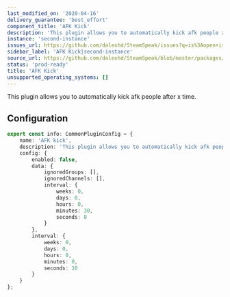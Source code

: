 ```yaml
---
last_modified_on: '2020-04-16'
delivery_guarantee: 'best_effort'
component_title: 'AFK Kick'
description: 'This plugin allows you to automatically kick afk people after x time.'
instance: 'second-instance'
issues_url: https://github.com/dalexhd/SteamSpeak/issues?q=is%3Aopen+is%3Aissue
sidebar_label: 'AFK Kick|second-instance'
source_url: https://github.com/dalexhd/SteamSpeak/blob/master/packages/server/src/core/TeamSpeak/plugins/second-instance/afk_kick.ts
status: 'prod-ready'
title: 'AFK Kick'
unsupported_operating_systems: []
---
```


This plugin allows you to automatically kick afk people after x time.

## Configuration

```typescript
export const info: CommonPluginConfig = {
	name: 'AFK kick',
	description: 'This plugin allows you to automatically kick afk people after x time.',
	config: {
		enabled: false,
		data: {
			ignoredGroups: [],
			ignoredChannels: [],
			interval: {
				weeks: 0,
				days: 0,
				hours: 0,
				minutes: 30,
				seconds: 0
			}
		},
		interval: {
			weeks: 0,
			days: 0,
			hours: 0,
			minutes: 0,
			seconds: 10
		}
	}
};
```
